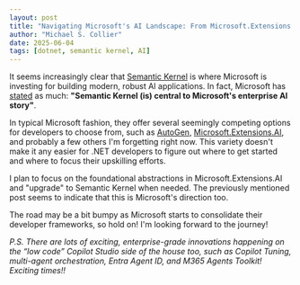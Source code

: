 ```yaml
---
layout: post
title: "Navigating Microsoft's AI Landscape: From Microsoft.Extensions.AI to Semantic Kernel"
author: "Michael S. Collier"
date: 2025-06-04
tags: [dotnet, semantic kernel, AI]
---
```


It seems increasingly clear that [Semantic Kernel](https://learn.microsoft.com/semantic-kernel/overview/) is where Microsoft is investing for building modern, robust AI applications. In fact, Microsoft has [stated](https://devblogs.microsoft.com/foundry/semantic-kernel-commitment-ai-innovation/) as much: **"Semantic Kernel (is) central to Microsoft's enterprise AI story"**.

In typical Microsoft fashion, they offer several seemingly competing options for developers to choose from, such as [AutoGen](https://github.com/microsoft/autogen), [Microsoft.Extensions.AI](https://learn.microsoft.com/dotnet/ai/microsoft-extensions-ai), and probably a few others I'm forgetting right now. This variety doesn't make it any easier for .NET developers to figure out where to get started and where to focus their upskilling efforts.

I plan to focus on the foundational abstractions in Microsoft.Extensions.AI and "upgrade" to Semantic Kernel when needed. The previously mentioned post seems to indicate that this is Microsoft's direction too.

The road may be a bit bumpy as Microsoft starts to consolidate their developer frameworks, so hold on! I'm looking forward to the journey!

_P.S. There are lots of exciting, enterprise-grade innovations happening on the “low code” Copilot Studio side of the house too, such as Copilot Tuning, multi-agent orchestration, Entra Agent ID, and M365 Agents Toolkit!  Exciting times!!_

